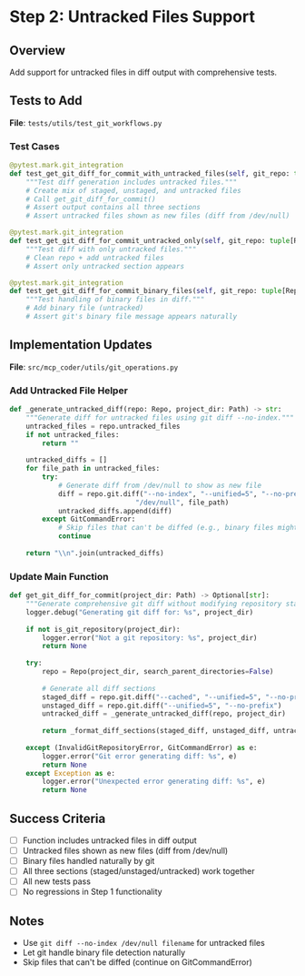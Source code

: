 # Step 2: Untracked Files Support

## Overview
Add support for untracked files in diff output with comprehensive tests.

## Tests to Add
**File**: `tests/utils/test_git_workflows.py`

### Test Cases
```python
@pytest.mark.git_integration
def test_get_git_diff_for_commit_with_untracked_files(self, git_repo: tuple[Repo, Path]) -> None:
    """Test diff generation includes untracked files."""
    # Create mix of staged, unstaged, and untracked files
    # Call get_git_diff_for_commit()
    # Assert output contains all three sections
    # Assert untracked files shown as new files (diff from /dev/null)

@pytest.mark.git_integration
def test_get_git_diff_for_commit_untracked_only(self, git_repo: tuple[Repo, Path]) -> None:
    """Test diff with only untracked files."""
    # Clean repo + add untracked files
    # Assert only untracked section appears

@pytest.mark.git_integration
def test_get_git_diff_for_commit_binary_files(self, git_repo: tuple[Repo, Path]) -> None:
    """Test handling of binary files in diff."""
    # Add binary file (untracked)
    # Assert git's binary file message appears naturally
```

## Implementation Updates
**File**: `src/mcp_coder/utils/git_operations.py`

### Add Untracked File Helper
```python
def _generate_untracked_diff(repo: Repo, project_dir: Path) -> str:
    """Generate diff for untracked files using git diff --no-index."""
    untracked_files = repo.untracked_files
    if not untracked_files:
        return ""
    
    untracked_diffs = []
    for file_path in untracked_files:
        try:
            # Generate diff from /dev/null to show as new file
            diff = repo.git.diff("--no-index", "--unified=5", "--no-prefix", 
                               "/dev/null", file_path)
            untracked_diffs.append(diff)
        except GitCommandError:
            # Skip files that can't be diffed (e.g., binary files might still show basic info)
            continue
    
    return "\\n".join(untracked_diffs)
```

### Update Main Function
```python
def get_git_diff_for_commit(project_dir: Path) -> Optional[str]:
    """Generate comprehensive git diff without modifying repository state."""
    logger.debug("Generating git diff for: %s", project_dir)
    
    if not is_git_repository(project_dir):
        logger.error("Not a git repository: %s", project_dir)
        return None
    
    try:
        repo = Repo(project_dir, search_parent_directories=False)
        
        # Generate all diff sections
        staged_diff = repo.git.diff("--cached", "--unified=5", "--no-prefix")
        unstaged_diff = repo.git.diff("--unified=5", "--no-prefix")
        untracked_diff = _generate_untracked_diff(repo, project_dir)
        
        return _format_diff_sections(staged_diff, unstaged_diff, untracked_diff)
        
    except (InvalidGitRepositoryError, GitCommandError) as e:
        logger.error("Git error generating diff: %s", e)
        return None
    except Exception as e:
        logger.error("Unexpected error generating diff: %s", e)
        return None
```

## Success Criteria
- [ ] Function includes untracked files in diff output
- [ ] Untracked files shown as new files (diff from /dev/null)
- [ ] Binary files handled naturally by git
- [ ] All three sections (staged/unstaged/untracked) work together
- [ ] All new tests pass
- [ ] No regressions in Step 1 functionality

## Notes
- Use `git diff --no-index /dev/null filename` for untracked files
- Let git handle binary file detection naturally
- Skip files that can't be diffed (continue on GitCommandError)
